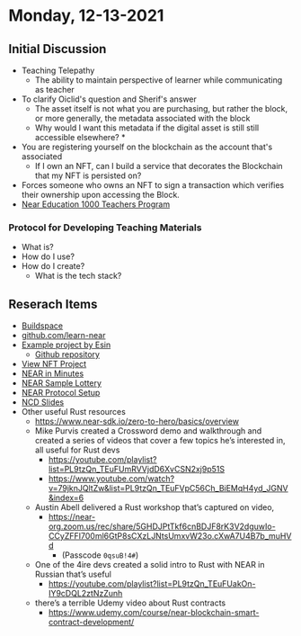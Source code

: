 # Monday, 12-13-2021


## Initial Discussion
* Teaching Telepathy
    * The ability to maintain perspective of learner while communicating as teacher
* To clarify Oiclid's question and Sherif's answer
    * The asset itself is not what you are purchasing, but rather the block, or more generally, the metadata associated with the block
    * Why would I want this metadata if the digital asset is still still accessible elsewhere?
        * 
* You are registering yourself on the blockchain as the account that's associated
    * If I own an NFT, can I build a service that decorates the Blockchain that my NFT is persisted on?
* Forces someone who owns an NFT to sign a transaction which verifies their ownership upon accessing the Block.
* [Near Education 1000 Teachers Program](https://near.org/blog/near-education-1000-teachers-program/)

### Protocol for Developing Teaching Materials
* What is?
* How do I use?
* How do I create?
    * What is the tech stack?

## Reserach Items
* [Buildspace](https://buildspace.so/)
* [github.com/learn-near](github.com/learn-near)
* [Example project by Esin](https://near-pin.herokuapp.com/)
    * [Github repository](https://github.com/eadsoy/NEAR-L2-Near-Pin)
* [View NFT Project](https://near.org/blog/near-education-1000-teachers-program/)
* [NEAR in Minutes](https://near-in-minutes.com/)
* [NEAR Sample Lottery](https://buildspace.so/)
* [NEAR Protocol Setup](https://docs.near.org/docs/tools/near-cli#setup)
* [NCD Slides](https://docs.google.com/presentation/d/1a7fVnVjn1u29C1T30DAv6pJmb4YlnvAzenFZHQoTUSI/edit)
* Other useful Rust resources
    * https://www.near-sdk.io/zero-to-hero/basics/overview 
    * Mike Purvis created a Crossword demo and walkthrough and created a series of videos that cover a few topics he’s interested in, all useful for Rust devs
        * https://youtube.com/playlist?list=PL9tzQn_TEuFUmRVVjdD6XvCSN2xj9p51S
        * https://www.youtube.com/watch?v=79jknJQltZw&list=PL9tzQn_TEuFVpC56Ch_BiEMqH4yd_JGNV&index=6 
    * Austin Abell delivered a Rust workshop that’s captured on video,
        * https://near-org.zoom.us/rec/share/5GHDJPtTkf6cnBDJF8rK3V2dguwIo-CCyZFFI700ml6GtP8sCXzLJNtsUmxvW23o.cXwA7U4B7b_muHVd
            * (Passcode `0qsuB!4#`)
    * One of the 4ire devs created a solid intro to Rust with NEAR in Russian that’s useful
        * https://youtube.com/playlist?list=PL9tzQn_TEuFUakOn-IY9cDQL2ztNzZunh 
    * there’s a terrible Udemy video about Rust contracts
        * https://www.udemy.com/course/near-blockchain-smart-contract-development/ 